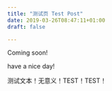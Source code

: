 ```yaml
---
title: "测试页 Test Post"
date: 2019-03-26T08:47:11+01:00
draft: false

---
```


Coming soon!

have a nice day!

测试文本！无意义！TEST！TEST！

